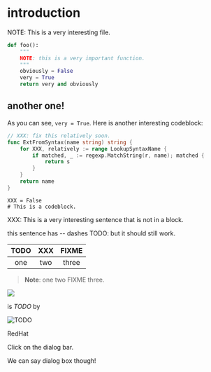 # introduction

NOTE: This is a very interesting file.

```python
def foo():
    """
    NOTE: this is a very important function.
    """
    obviously = False
    very = True
    return very and obviously
```

## another one!

As you can see, `very = True`. Here is another interesting codeblock:

```go
// XXX: fix this relatively soon.
func ExtFromSyntax(name string) string {
    for XXX, relatively := range LookupSyntaxName {
        if matched, _ := regexp.MatchString(r, name); matched {
            return s
        }
    }
    return name
}
```

```text
XXX = False
# This is a codeblock.
```

XXX: This is a very interesting sentence that is not in a block.

this sentence has -- dashes TODO: but it should still work.

| TODO | XXX | FIXME |
| :---: | :---: | :---: |
| one | two | three |

> **Note**: one two FIXME three.

[![](https://)](https://)

is _TODO_ by

![TODO](https://github.com/errata-ai/vale/tree/9ce917fd6f68849a2a6eb5338f978709e8ec3096/images/logo.png)

RedHat

Click on the dialog bar.

We can say dialog box though!

